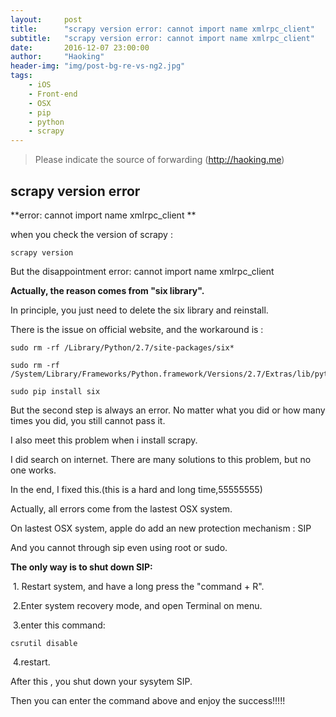 ```yaml
---
layout:     post
title:      "scrapy version error: cannot import name xmlrpc_client"
subtitle:   "scrapy version error: cannot import name xmlrpc_client"
date:       2016-12-07 23:00:00
author:     "Haoking"
header-img: "img/post-bg-re-vs-ng2.jpg"
tags:
    - iOS
    - Front-end
    - OSX
    - pip
    - python
    - scrapy
---
```


> Please indicate the source of forwarding (http://haoking.me)



## **scrapy version error**

**error: cannot import name xmlrpc_client **

when you check the version of scrapy :

```shell
scrapy version
```

But the disappointment error: cannot import name xmlrpc_client

**Actually, the reason comes from "six library".**

In principle, you just need to delete the six library and reinstall.

There is the issue on official website, and the workaround is :

```shell
sudo rm -rf /Library/Python/2.7/site-packages/six*
```

```shell
sudo rm -rf /System/Library/Frameworks/Python.framework/Versions/2.7/Extras/lib/python/six*
```

```shell
sudo pip install six
```



But the second step is always an error. No matter what you did or how many times you did, you still cannot pass it.

I also meet this problem when i install scrapy.

I did search on internet. There are many solutions to this problem, but no one works.

In the end, I fixed this.(this is a hard and long time,55555555)



Actually, all errors come from the lastest OSX system.

On lastest OSX system, apple do add an new protection mechanism : SIP

And you cannot  through sip even using root or sudo.



**The only way is to shut down SIP:**

​	1. Restart system, and have a long press the "command + R".

​	2.Enter system recovery mode, and open Terminal on menu.

​	3.enter this command:

```shell
csrutil disable
```

​	4.restart.

After this , you shut down your sysytem SIP.

Then you can enter the command above and enjoy the success!!!!!




